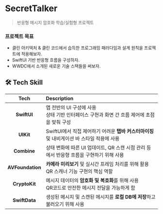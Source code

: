 # SecretTalker
> 반응형 메시지 암호화 학습/실험형 프로젝트

### 프로젝트 목표
- 클린 아키텍처 & 클린 코드에서 습득한 프로그래밍 패러다임과 설계 원칙을 프로젝트에 적용해보자.
- SwiftUI 기반 반응형 흐름을 구성하자.
- WWDC에서 소개된 새로운 기술 스택들을 써보자.

## 🛠 Tech Skill
|       Tech       | Description                                                                     |
| :--------------: | :------------------------------------------------------------------------------ |
|    **SwiftUI**   | 앱 전반의 UI 구성에 사용<br>상태 기반 인터페이스 구현과 화면 간 흐름 제어에 초점을 맞춰 구성|
|     **UIKit**    | SwiftUI에서 직접 제어하기 어려운 **탭바 커스터마이징** 및 내비게이션 바 스타일 적용에 사용|
|    **Combine**   | 상태 변화에 따른 UI 업데이트, QR 스캔 시점 관리 등에서 반응형 흐름을 구현하기 위해 사용|
| **AVFoundation** | **카메라 미리보기** 및 실시간 프레임 처리를 위해 활용<br>QR 스캐너 기능 구현의 핵심 역할|
|   **CryptoKit**  | 메시지 데이터의 **암호화 및 복호화**를 위해 사용<br>QR코드로 안전한 메시지 전달을 가능하게 함|
|   **SwiftData**  | 생성된 메시지 및 스캔된 메시지를 **로컬 DB에 저장**하고 불러오기 위해 사용|